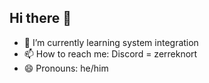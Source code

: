 ## Hi there 👋

- 🌱 I’m currently learning system integration
- 📫 How to reach me: Discord = zerreknort
- 😄 Pronouns: he/him
